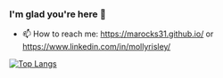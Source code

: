 ### I'm glad you're here 👋

<!--
**marocks31/marocks31** is a ✨ _special_ ✨ repository because its `README.md` (this file) appears on your GitHub profile.
-->
- 📫 How to reach me: https://marocks31.github.io/ or https://www.linkedin.com/in/mollyrisley/




[![Top Langs](https://github-readme-stats.vercel.app/api/top-langs/?username=marocks31&layout=compact)](https://github.com/anuraghazra/github-readme-stats)

